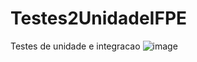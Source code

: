 # Testes2UnidadeIFPE
Testes de unidade e integracao
![image](https://user-images.githubusercontent.com/43189404/160222303-2a43303c-ae78-44f8-980b-28a79ddfcc1d.png)
